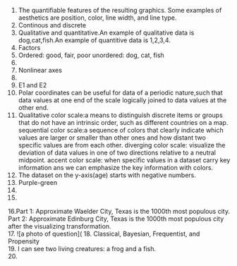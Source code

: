 1. The quantifiable features of the resulting graphics. Some examples of aesthetics are position, color, line width, and line type.
2. Continous and discrete
3. Qualitative and quantitative.An example of qualitative data is dog,cat,fish.An example of quantitive data is 1,2,3,4.
4. Factors
5. Ordered: good, fair, poor
   unordered: dog, cat, fish
6. 
7. Nonlinear axes
8.
9. E1 and E2
10. Polar coordinates can be useful for data of a periodic nature,such that data values at one end of the scale logically joined to data values at the other end.
11. Qualitative color scale:a means to distinguish discrete items or groups that do not have an intrinsic order, such as different countries on a map.  
    sequential color scale:a sequence of colors that clearly indicate which values are larger or smaller than other ones and how distant two specific values are from each other. 
    diverging color scale: visualize the deviation of data values in one of two directions relative to a neutral midpoint.
    accent color scale: when specific values in a dataset carry key information ans we can emphasize the key information with colors.
12. The dataset on the y-axis(age) starts with negative numbers.
13. Purple-green
14.
15.
16.Part 1: Approximate Waelder City, Texas is the 1000th most populous city.
    Part 2: Approximate Edinburg City, Texas is the 1000th most populous city after the visualizing transformation.  
17. ![a photo of question](
18. Classical, Bayesian, Frequentist, and Propensity    
19. I can see two living creatures: a frog and a fish.  
20. 
   
